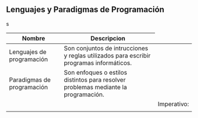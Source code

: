 ## Lenguajes y Paradigmas de Programación

s


| Nombre                  | Descripcion                                                           | 
|-------------------------|-----------------------------------------------------------------------|
| Lenguajes de programación| Son conjuntos de intrucciones y reglas utilizados para escribir programas informáticos.| 
| Paradigmas de programación| Son enfoques o estilos distintos para resolver problemas mediante la programación.
|                           |<td rowspan="4">Imperativo:</td>                                                       |
|                           |                                                                                       
|                           |                                                                                       
|                           |                                                                                       
|                           |                                                                                       |


